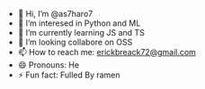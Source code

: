 - 👋 Hi, I’m @as7haro7  
- 👀 I’m interesed in Python and ML 
- 📖 I’m currently learning JS and TS
- 🤔 I’m looking collabore on OSS
- 📫 How to reach me: erickbreack72@gmail.com
- 😄 Pronouns: He
- ⚡ Fun fact: Fulled By ramen
<!--
**as7haro7/as7haro7** is a ✨ _special_ ✨ repository because its `README.md` (this file) appears on your GitHub profile.

Here are some ideas to get you started:

- 🔭 I’m currently working on ...
- 🌱 I’m currently learning ...
- 👯 I’m looking to collaborate on ...
- 🤔 I’m looking for help with ...
- 💬 Ask me about ...
- 📫 How to reach me: ...
- 😄 Pronouns: ...
- ⚡ Fun fact: ...
-->
